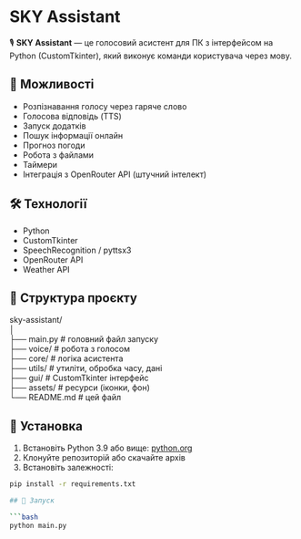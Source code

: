 # SKY Assistant

🎙️ **SKY Assistant** — це голосовий асистент для ПК з інтерфейсом на Python (CustomTkinter), який виконує команди користувача через мову.

## 🧠 Можливості

- Розпізнавання голосу через гаряче слово  
- Голосова відповідь (TTS)  
- Запуск додатків  
- Пошук інформації онлайн  
- Прогноз погоди  
- Робота з файлами  
- Таймери  
- Інтеграція з OpenRouter API (штучний інтелект)  

## 🛠️ Технології

- Python  
- CustomTkinter  
- SpeechRecognition / pyttsx3  
- OpenRouter API  
- Weather API  

## 🧩 Структура проєкту

sky-assistant/  
│  
├── main.py # головний файл запуску  
├── voice/ # робота з голосом  
├── core/ # логіка асистента  
├── utils/ # утиліти, обробка часу, дані  
├── gui/ # CustomTkinter інтерфейс  
├── assets/ # ресурси (іконки, фон)  
└── README.md # цей файл

## 🔧 Установка

1. Встановіть Python 3.9 або вище: [python.org](https://www.python.org/downloads/)
2. Клонуйте репозиторій або скачайте архів
3. Встановіть залежності:
```bash
pip install -r requirements.txt 

## 🚀 Запуск

```bash
python main.py
